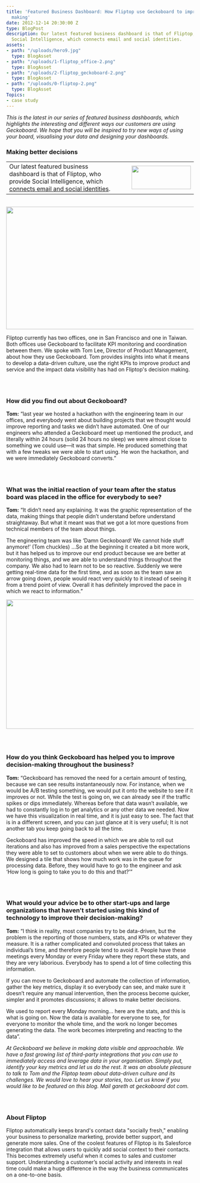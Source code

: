```yaml
---
title: 'Featured Business Dashboard: How Fliptop use Geckoboard to improve decision
  making'
date: 2012-12-14 20:30:00 Z
type: BlogPost
description: Our latest featured business dashboard is that of Fliptop, who provide
  Social Intelligence, which connects email and social identities.
assets:
- path: "/uploads/hero9.jpg"
  type: BlogAsset
- path: "/uploads/1-fliptop_office-2.png"
  type: BlogAsset
- path: "/uploads/2-fliptop_geckoboard-2.png"
  type: BlogAsset
- path: "/uploads/0-fliptop-2.png"
  type: BlogAsset
Topics:
- case study
---
```


<p><em>This is the latest in our series of featured business dashboards, which highlights the interesting and different ways our customers are using Geckoboard. We hope that you will be inspired to try new ways of using your board, visualising your data and designing your dashboards.</em></p>
<h3>Making better decisions</h3>
<table border="0">
<tbody>
<tr>
<td width="68%">Our latest featured business dashboard is that of Fliptop, who provide Social Intelligence, which <a href="http://www.fliptop.com" target="_blank">connects email and social identities</a>.</td>
<td width="4%"> </td>
<td width="28%"><a href="http://www.fliptop.com" target="_blank"><img class="wp-float-right" title="fliptop" src="/uploads/0-fliptop-2.png" alt="" width="159" height="63"></a></td>
</tr>
</tbody>
</table>
<br><img class="wp-float-center" title="fliptop_office" src="/uploads/1-fliptop_office-2.png" alt="" width="630" height="329">
<p>Fliptop currently has two offices, one in San Francisco and one in Taiwan. Both offices use Geckoboard to facilitate KPI monitoring and coordination between them. We spoke with Tom Lee, Director of Product Management, about how they use Geckoboard. Tom provides insights into what it means to develop a data-driven culture, use the right KPIs to improve product and service and the impact data visibility has had on Fliptop's decision making.</p>
<h3> </h3>
<h3>How did you find out about Geckoboard?</h3>
<strong>Tom:</strong> “last year we hosted a hackathon with the engineering team in our offices, and everybody went about building projects that we thought would improve reporting and tasks we didn’t have automated. One of our engineers who attended a Geckoboard meet up mentioned the product, and literally within 24 hours (solid 24 hours no sleep) we were almost close to something we could use—it was that simple. He produced something that with a few tweaks we were able to start using. He won the hackathon, and we were immediately Geckoboard converts.”<br>
<h3> </h3>
<h3>What was the initial reaction of your team after the status board was placed in the office for everybody to see?</h3>
<strong>Tom:</strong> “It didn’t need any explaining. It was the graphic representation of the data, making things that people didn’t understand before understand straightaway. But what it meant was that we got a lot more questions from technical members of the team about things.
<p>The engineering team was like ‘Damn Geckoboard! We cannot hide stuff anymore!’ (Tom chuckles) …So at the beginning it created a bit more work, but it has helped us to improve our end product because we are better at monitoring things, and we are able to understand things throughout the company. We also had to learn not to be so reactive. Suddenly we were getting real-time data for the first time, and as soon as the team saw an arrow going down, people would react very quickly to it instead of seeing it from a trend point of view. Overall it has definitely improved the pace in which we react to information.”</p>
<p><img class="wp-float-center" title="fliptop_geckoboard" src="/uploads/2-fliptop_geckoboard-2.png" alt="" width="630" height="347"></p>
<h3> </h3>
<h3>How do you think Geckoboard has helped you to improve decision-making throughout the business?</h3>
<strong>Tom:</strong> “Geckoboard has removed the need for a certain amount of testing, because we can see results instantaneously now. For instance, when we would be A/B testing something, we would put it onto the website to see if it improves or not. While the test is going on, we can already see if the traffic spikes or dips immediately. Whereas before that data wasn’t available, we had to constantly log in to get analytics or any other data we needed. Now we have this visualization in real time, and it is just easy to see. The fact that is in a different screen, and you can just glance at it is very useful; It is not another tab you keep going back to all the time.
<p>Geckoboard has improved the speed in which we are able to roll out iterations and also has improved from a sales perspective the expectations they were able to set to customers about when we were able to do things. We designed a tile that shows how much work was in the queue for processing data. Before, they would have to go to the engineer and ask ‘How long is going to take you to do this and that?’”</p>
<h3> </h3>
<h3>What would your advice be to other start-ups and large organizations that haven’t started using this kind of technology to improve their decision-making?</h3>
<strong>Tom:</strong> “I think in reality, most companies try to be data-driven, but the problem is the reporting of those numbers, stats, and KPIs or whatever they measure. It is a rather complicated and convoluted process that takes an individual’s time, and therefore people tend to avoid it. People have these meetings every Monday or every Friday where they report these stats, and they are very laborious. Everybody has to spend a lot of time collecting this information.
<p>If you can move to Geckoboard and automate the collection of information, gather the key metrics, display it so everybody can see, and make sure it doesn’t require any manual intervention, then the process become quicker, simpler and it promotes discussions; it allows to make better decisions.</p>
<p>We used to report every Monday morning… here are the stats, and this is what is going on. Now the data is available for everyone to see, for everyone to monitor the whole time, and the work no longer becomes generating the data. The work becomes interpreting and reacting to the data”.</p>
<p><em>At Geckoboard we believe in making data visible and approachable. We have a fast growing list of third-party integrations that you can use to immediately access and leverage data in your organisation. Simply put, identify your key metrics and let us do the rest. It was an absolute pleasure to talk to Tom and the Fliptop team about data-driven culture and its challenges. We would love to hear your stories, too. Let us know if you would like to be featured on this blog. Mail gareth at geckoboard dot com.</em></p>
<h3> </h3>
<h3>About Fliptop</h3>
Fliptop automatically keeps brand's contact data "socially fresh," enabling your business to personalize marketing, provide better support, and generate more sales. One of the coolest features of Fliptop is its Salesforce integration that allows users to quickly add social context to their contacts. This becomes extremely useful when it comes to sales and customer support. Understanding a customer’s social activity and interests in real time could make a huge difference in the way the business communicates on a one-to-one basis.
